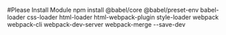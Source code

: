 #Please Install Module
npm install @babel/core @babel/preset-env babel-loader css-loader html-loader html-webpack-plugin style-loader webpack webpack-cli webpack-dev-server webpack-merge  --save-dev